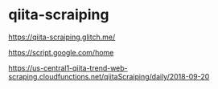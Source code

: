 # qiita-scraiping

https://qiita-scraiping.glitch.me/

https://script.google.com/home

https://us-central1-qiita-trend-web-scraping.cloudfunctions.net/qiitaScraiping/daily/2018-09-20

